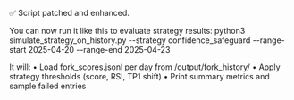 ✅ Script patched and enhanced.

You can now run it like this to evaluate strategy results:
python3 simulate_strategy_on_history.py --strategy confidence_safeguard --range-start 2025-04-20 --range-end 2025-04-23

It will:
	•	Load fork_scores.jsonl per day from /output/fork_history/
	•	Apply strategy thresholds (score, RSI, TP1 shift)
	•	Print summary metrics and sample failed entries

